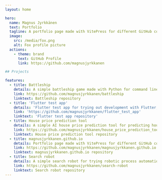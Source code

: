 ```yaml
---
layout: home

hero:
  name: Magnus Jyrkkänen
  text: Portfolio
  tagline: A portfolio page made with VitePress for different GitHub code projects.
  image:
    src: /media/fox.png
    alt: Fox profile picture
  actions:
    - theme: brand
      text: GitHub Profile
      link: https://github.com/magnusjyrkkanen

## Projects

features:
  - title: Battleship
    details: A simple battleship game made with Python for command line.
    link: https://github.com/magnusjyrkkanen/battleship
    linktext: Battleship repository
  - title: 'Flutter test app'
    details: 'Flutter test app for trying out development with Flutter, and Dart.'
    link: 'https://github.com/magnusjyrkkanen/flutter_test_app'
    linktext: 'Flutter test app repository'
  - title: House price prediction tool
    details: A simple AI house price prediction tool for predicting house prices from existing or new data.
    link: https://github.com/magnusjyrkkanen/house_price_prediction_tool
    linktext: House price prediction tool repository
  - title: magnusjyrkkanen.github.io
    details: Portfolio page made with VitePress for different GitHub code projects.
    link: https://github.com/magnusjyrkkanen/magnusjyrkkanen.github.io
    linktext: magnusjyrkkanen.github.io repository
  - title: Search robot
    details: A simple search robot for trying robotic process automation.
    link: https://github.com/magnusjyrkkanen/search-robot
    linktext: Search robot repository
---
```


